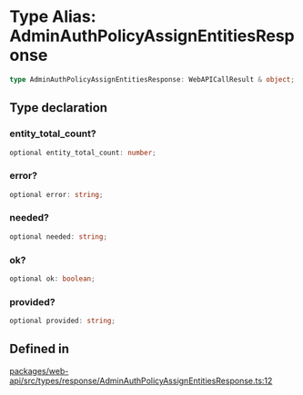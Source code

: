 # Type Alias: AdminAuthPolicyAssignEntitiesResponse

```ts
type AdminAuthPolicyAssignEntitiesResponse: WebAPICallResult & object;
```

## Type declaration

### entity\_total\_count?

```ts
optional entity_total_count: number;
```

### error?

```ts
optional error: string;
```

### needed?

```ts
optional needed: string;
```

### ok?

```ts
optional ok: boolean;
```

### provided?

```ts
optional provided: string;
```

## Defined in

[packages/web-api/src/types/response/AdminAuthPolicyAssignEntitiesResponse.ts:12](https://github.com/slackapi/node-slack-sdk/blob/main/packages/web-api/src/types/response/AdminAuthPolicyAssignEntitiesResponse.ts#L12)
